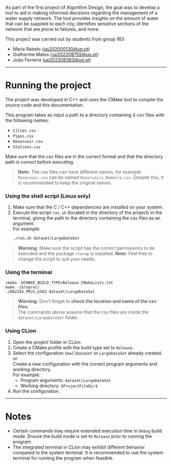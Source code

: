 As part of the first project of Algorithm Design, the goal was to develop a tool to aid in making informed decisions
regarding the management of a water supply network. The tool provides insights on the amount of water that can be supplied
to each city, identifies sensitive sections of the network that are prone to failures, and more.

This project was carried out by students from group 163: 
 - Maria Rabelo (up202000130@up.pt)
 - Guilherme Matos (up202208755@up.pt)
 - João Ferreira (up202208393@up.pt)

---

# Running the project

The project was developed in C++ and uses the CMake tool to compile the source code and this documentation.  

This program takes as input a path to a directory containing 4 csv files with the following names:
- `Cities.csv`
- `Pipes.csv`
- `Reservoir.csv`
- `Stations.csv`

Make sure that the csv files are in the correct format and that the directory path is correct before executing.

> **Note:** The csv files can have different names, for example: `Reservoir.csv` can be named `Reservoirs_Madeira.csv`.
> Despite this, it is recommended to keep the original names.

### Using the shell script (Linux only)
1. Make sure that the C / C++ dependencies are installed on your system.
2. Execute the script `run.sh` (located in the directory of the project) in the terminal, giving the path to the directory containing the csv files as an argument.  
   For example:
   ```bash
   ./run.sh dataset/LargeDataSet
   ```

> **Warning:** Make sure the script has the correct permissions to be executed and the package `rlwrap` is installed.
> **Note:** Feel free to change the script to suit your needs.

### Using the terminal

```
cmake -DCMAKE_BUILD_TYPE=Release CMakeLists.txt
make -j$(nproc)
./DA2324_PRJ1_G163 dataset/LargeDataSet
```

> **Warning:** Don't forget to **check the location and name of the csv files**.  
> The commands above assume that the csv files are inside the `dataset/LargeDataSet` folder.

### Using CLion

1. Open the project folder in CLion.
2. Create a CMake profile with the build type set to `Release`.
3. Select the configuration `SmallDataSet` or `LargeDataSet` already created.  
   _or_  
   Create a new configuration with the correct program arguments and working directory.  
   For example:
    - Program arguments: `dataset/LargeDataSet`
    - Working directory: `$ProjectFileDir$`
4. Run the configuration.

---

# Notes

- Certain commands may require extended execution time in `Debug` build mode. 
  Ensure the build mode is set to `Release` prior to running the program. 
- The integrated terminal in CLion may exhibit different behavior compared to the system terminal.
  It is recommended to use the system terminal for running the program when feasible.
